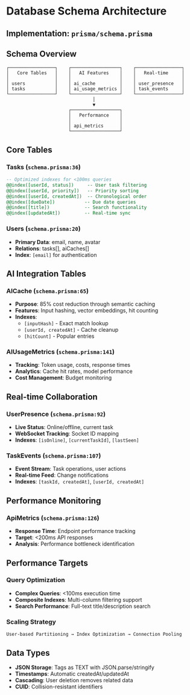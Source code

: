 # Database Schema Architecture

## Implementation: `prisma/schema.prisma`

## Schema Overview

```
┌─────────────────┐    ┌──────────────────┐    ┌─────────────────┐
│   Core Tables   │    │   AI Features    │    │   Real-time     │
│                 │    │                  │    │                 │
│ users           │    │ ai_cache         │    │ user_presence   │
│ tasks           │    │ ai_usage_metrics │    │ task_events     │
└─────────────────┘    └──────────────────┘    └─────────────────┘
                                │
                                ▼
                       ┌──────────────────┐
                       │   Performance    │
                       │                  │
                       │ api_metrics      │
                       └──────────────────┘
```

## Core Tables

### Tasks (`schema.prisma:36`)

```sql
-- Optimized indexes for <100ms queries
@@index([userId, status])     -- User task filtering
@@index([userId, priority])   -- Priority sorting
@@index([userId, createdAt])  -- Chronological order
@@index([dueDate])           -- Due date queries
@@index([title])             -- Search functionality
@@index([updatedAt])         -- Real-time sync
```

### Users (`schema.prisma:20`)

- **Primary Data**: email, name, avatar
- **Relations**: tasks[], aiCaches[]
- **Index**: `[email]` for authentication

## AI Integration Tables

### AICache (`schema.prisma:65`)

- **Purpose**: 85% cost reduction through semantic caching
- **Features**: Input hashing, vector embeddings, hit counting
- **Indexes**:
  - `[inputHash]` - Exact match lookup
  - `[userId, createdAt]` - Cache cleanup
  - `[hitCount]` - Popular entries

### AIUsageMetrics (`schema.prisma:141`)

- **Tracking**: Token usage, costs, response times
- **Analytics**: Cache hit rates, model performance
- **Cost Management**: Budget monitoring

## Real-time Collaboration

### UserPresence (`schema.prisma:92`)

- **Live Status**: Online/offline, current task
- **WebSocket Tracking**: Socket ID mapping
- **Indexes**: `[isOnline]`, `[currentTaskId]`, `[lastSeen]`

### TaskEvents (`schema.prisma:107`)

- **Event Stream**: Task operations, user actions
- **Real-time Feed**: Change notifications
- **Indexes**: `[taskId, createdAt]`, `[userId, createdAt]`

## Performance Monitoring

### ApiMetrics (`schema.prisma:126`)

- **Response Time**: Endpoint performance tracking
- **Target**: <200ms API responses
- **Analysis**: Performance bottleneck identification

## Performance Targets

### Query Optimization

- **Complex Queries**: <100ms execution time
- **Composite Indexes**: Multi-column filtering support
- **Search Performance**: Full-text title/description search

### Scaling Strategy

```
User-based Partitioning → Index Optimization → Connection Pooling
```

## Data Types

- **JSON Storage**: Tags as TEXT with JSON.parse/stringify
- **Timestamps**: Automatic createdAt/updatedAt
- **Cascading**: User deletion removes related data
- **CUID**: Collision-resistant identifiers
